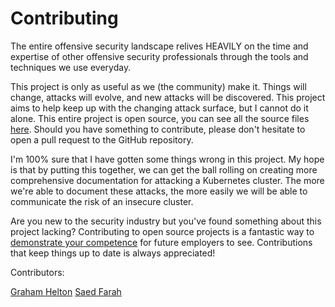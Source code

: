 # Contributing

The entire offensive security landscape relives HEAVILY on the time and expertise of other offensive security professionals through the tools and techniques we use everyday. 

This project is only as useful as we (the community) make it. Things will change, attacks will evolve, and new attacks will be discovered. This project aims to help keep up with the changing attack surface, but I cannot do it alone. This entire project is open source, you can see all the source files [here](https://github.com/kubenomicon/kubenomicon). Should you have something to contribute, please don't hesitate to open a pull request to the GitHub repository.

I'm 100% sure that I have gotten some things wrong in this project. My hope is that by putting this together, we can get the ball rolling on creating more comprehensive documentation for attacking a Kubernetes cluster. The more we're able to document these attacks, the more easily we will be able to communicate the risk of an insecure cluster.

Are you new to the security industry but you've found something about this project lacking? Contributing to open source projects is a fantastic way to [demonstrate your competence](https://grahamhelton.com/blog/certificationindustrialcomplex/) for future employers to see. Contributions that keep things up to date is always appreciated!

Contributors:

[Graham Helton](https://grahamhelton.com/)
[Saed Farah](https://uk.linkedin.com/in/saedf)
